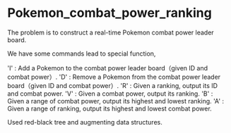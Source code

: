# Pokemon_combat_power_ranking

The problem is to construct a real-time Pokemon combat power leader board.

We have some commands lead to special function, 

'I' : 
Add a Pokemon to the combat power leader board（given ID and combat power）.
'D' : 
Remove a Pokemon from the combat power leader board（given ID and combat power）.
'R' : 
Given a ranking, output its ID and combat power.
'V' : 
Given a combat power, output its ranking.
'B' : 
Given a range of combat power, output its highest and lowest ranking.
'A' : 
Given a range of ranking, output its highest and lowest combat power.

Used red-black tree and augmenting data structures.
